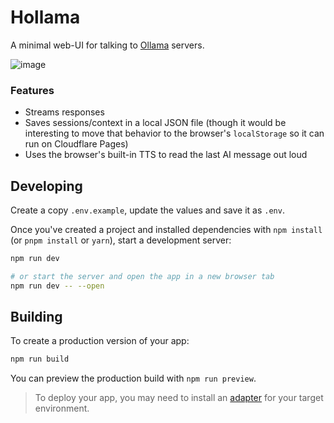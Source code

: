 # Hollama

A minimal web-UI for talking to [Ollama](https://github.com/jmorganca/ollama/) servers.

![image](https://github.com/fmaclen/hollama/assets/1434675/430f53d5-c2c5-4d5f-9d79-ff8a7c97f956)

### Features

- Streams responses
- Saves sessions/context in a local JSON file (though it would be interesting to move that behavior to the browser's `localStorage` so it can run on Cloudflare Pages)
- Uses the browser's built-in TTS to read the last AI message out loud

## Developing

Create a copy `.env.example`, update the values and save it as `.env`. 

Once you've created a project and installed dependencies with `npm install` (or `pnpm install` or `yarn`), start a development server:

```bash
npm run dev

# or start the server and open the app in a new browser tab
npm run dev -- --open
```

## Building

To create a production version of your app:

```bash
npm run build
```

You can preview the production build with `npm run preview`.

> To deploy your app, you may need to install an [adapter](https://kit.svelte.dev/docs/adapters) for your target environment.
